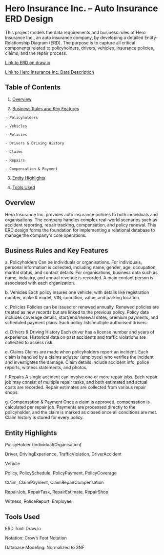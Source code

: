 # Hero Insurance Inc. – Auto Insurance ERD Design
This project models the data requirements and business rules of Hero Insurance Inc., an auto insurance company, by developing a detailed Entity-Relationship Diagram (ERD). The purpose is to capture all critical components related to policyholders, drivers, vehicles, insurance policies, claims, and the repair process.

[Link to ERD on draw.io](https://docs.google.com/document/d/1x4-N3zaBd4s3ilHYEuRyYyArRYi4IcDXOPbBkEa2Xdc/edit?usp=sharing)

[Link to Hero Insurance Inc. Data Description](https://docs.google.com/document/d/1x4-N3zaBd4s3ilHYEuRyYyArRYi4IcDXOPbBkEa2Xdc/edit?usp=sharing)


## Table of Contents

  1. [Overview](#overview)

  2. [Business Rules and Key Features](#business-rules-and-key-features)

    - Policyholders

    - Vehicles

    - Policies

    - Drivers & Driving History

    - Claims

    - Repairs

    - Compensation & Payment

  3. [Entity Highlights](#entity-highlights)

  4. [Tools Used](#tools-used)

## Overview
Hero Insurance Inc. provides auto insurance policies to both individuals and organisations. The company handles complex real-world scenarios such as accident reporting, repair tracking, compensation, and policy renewal. This ERD design forms the foundation for implementing a relational database to manage the company's core operations.



## Business Rules and Key Features

  a. Policyholders
Can be individuals or organisations. For individuals, personal information is collected, including name, gender, age, occupation, marital status, and contact details. For organisations, business data such as name, industry, and annual revenue is recorded. A main contact person is associated with each organization.

  b. Vehicles
Each policy insures one vehicle, with details like registration number, make & model, VIN, condition, value, and parking location.

  c. Policies
Policies can be issued or renewed annually. Renewed policies are treated as new records but are linked to the previous policy. Policy data includes coverage details, start/end/renewal dates, premium payments, and scheduled payment plans. Each policy lists multiple authorised drivers.

  d. Drivers & Driving History
Each driver has a license number and years of experience. Historical data on past accidents and traffic violations are collected to assess risk.

  e. Claims
Claims are made when policyholders report an incident. Each claim is handled by a claims adjuster (employee) who verifies the incident and investigates the damage. Claim details include accident info, police reports, witness statements, and photos.

  f. Repairs
A single accident can involve one or more repair jobs. Each repair job may consist of multiple repair tasks, and both estimated and actual costs are recorded. Repair estimates are collected from various repair shops.

  g. Compensation & Payment
Once a claim is approved, compensation is calculated per repair job. Payments are processed directly to the policyholder, and the claim is marked as closed once all conditions are met.
Claim history is stored for every policy.

## Entity Highlights
PolicyHolder (Individual/Organisation)

Driver, DrivingExperience, TrafficViolation, DriverAccident

Vehicle

Policy, PolicySchedule, PolicyPayment, PolicyCoverage

Claim, ClaimPayment, ClaimRepairCompensation

RepairJob, RepairTask, RepairEstimate, RepairShop

Witness, PoliceReport, Employee


## Tools Used
ERD Tool: Draw.io

Notation: Crow’s Foot Notation

Database Modeling: Normalized to 3NF



